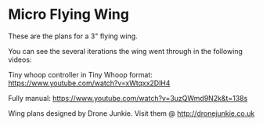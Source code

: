 # Micro Flying Wing

These are the plans for a 3" flying wing.

You can see the several iterations the wing went through in the following videos:

Tiny whoop controller in Tiny Whoop format:
https://www.youtube.com/watch?v=xWtqxx2DlH4

Fully manual:
https://www.youtube.com/watch?v=3uzQWmd9N2k&t=138s



Wing plans designed by Drone Junkie.
Visit them @ http://dronejunkie.co.uk
